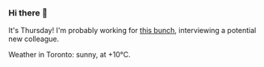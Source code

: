 ### Hi there :wave:

It's Thursday! I'm probably working for [this bunch](https://github.com/kohofinancial), interviewing a potential new colleague.

Weather in Toronto: sunny, at +10°C.
